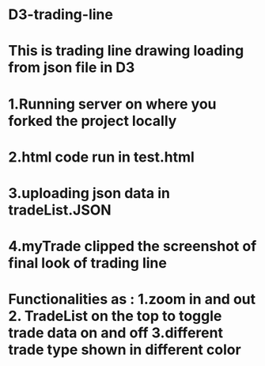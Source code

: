 # D3-trading-line

# This is trading line drawing loading from json file in D3

# 1.Running server on where you forked the project locally 
# 2.html code run in test.html 
# 3.uploading json data in tradeList.JSON
# 4.myTrade clipped the screenshot of final look of trading line
# Functionalities as : 1.zoom in and out 2. TradeList on the top to toggle trade data on and off 3.different trade type shown in different color 

